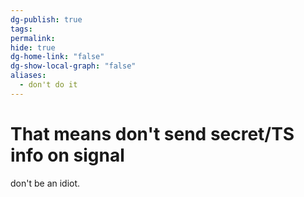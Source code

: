 ```yaml
---
dg-publish: true
tags: 
permalink: 
hide: true
dg-home-link: "false"
dg-show-local-graph: "false"
aliases:
  - don't do it
---
```


# That means don't send secret/TS info on signal
don't be an idiot.